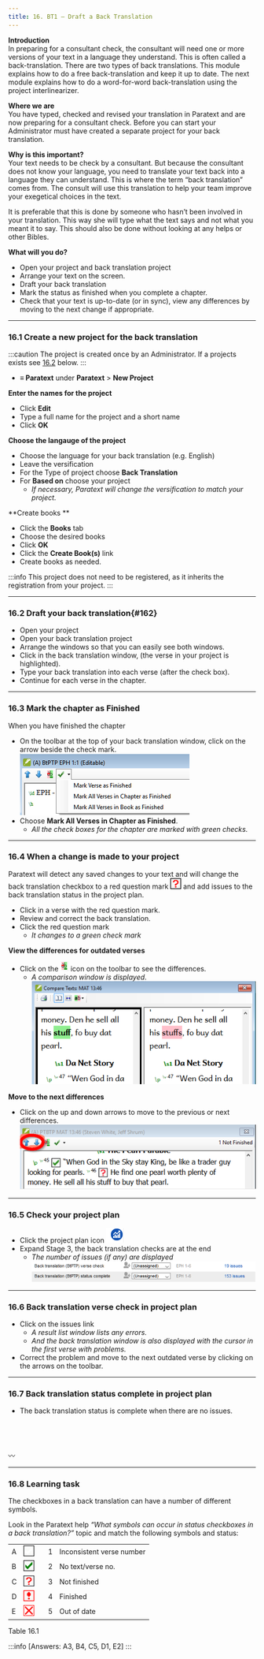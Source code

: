 ```yaml
---
title: 16. BT1 – Draft a Back Translation
---
```

**Introduction**  
In preparing for a consultant check, the consultant will need one or more versions of your text in a language they understand. This is often called a back-translation. There are two types of back translations. This module explains how to do a free back-translation and keep it up to date. The next module explains how to do a word-for-word back-translation using the project interlinearizer.

**Where we are**  
You have typed, checked and revised your translation in Paratext and are now preparing for a consultant check. Before you can start your Administrator must have created a separate project for your back translation.

**Why is this important?**  
Your text needs to be check by a consultant. But because the consultant does not know your language, you need to translate your text back into a language they can understand. This is where the term “back translation” comes from. The consult will use this translation to help your team improve your exegetical choices in the text.

It is preferable that this is done by someone who hasn’t been involved in your translation. This way she will type what the text says and not what you meant it to say. This should also be done without looking at any helps or other Bibles.

**What will you do?**  
-  Open your project and back translation project
-  Arrange your text on the screen.
-  Draft your back translation
-  Mark the status as finished when you complete a chapter.
-  Check that your text is up-to-date (or in sync), view any differences by moving to the next change if appropriate.


----

### 16.1 Create a new project for the back translation
 
:::caution
The project is created once by an Administrator. If a projects exists see [16.2](#162) below. 
:::
- **≡ Paratext** under **Paratext** \> **New Project** 

**Enter the names for the project**
-  Click **Edit** 
-  Type a full name for the project and a short name 
-  Click **OK** 

**Choose the langauge of the project**
-  Choose the language for your back translation (e.g. English)
-  Leave the versification
-  For the Type of project choose **Back Translation**
-  For **Based on** choose your project  
   - *If necessary, Paratext will change the versification to match your project.*

**Create books **
-  Click the **Books** tab
-  Choose the desired books
-  Click **OK**
-  Click the **Create Book(s)** link
-  Create books as needed.

:::info
This project does not need to be registered, as it inherits the registration from your project.
:::


----

### 16.2 Draft your back translation{#162}
-  Open your project
-  Open your back translation project
-  Arrange the windows so that you can easily see both windows.
-  Click in the back translation window, (the verse in your project is highlighted).
-  Type your back translation into each verse (after the check box).
-  Continue for each verse in the chapter.


----

### 16.3 Mark the chapter as Finished
When you have finished the chapter

-  On the toolbar at the top of your back translation window, click on the arrow beside the check mark.  
    ![wordml://97.png](../media/285e6d53f77a7d2d34ab6c4e22065e3b.png)
-  Choose **Mark All Verses in Chapter as Finished**.
   - *All the check boxes for the chapter are marked with green checks.*


----

### 16.4 When a change is made to your project
Paratext will detect any saved changes to your text and will change the back translation checkbox to a red question mark ![wordml://98.png](../media/fd2a2899133a5e6932581c91e4a3f0e3.png) and add issues to the back translation status in the project plan.

-  Click in a verse with the red question mark.
-  Review and correct the back translation.
-  Click the red question mark  
   -  *It changes to a green check mark*

**View the differences for outdated verses**  
-  Click on the ![wordml://99.png](../media/be3ec4dba9fa9fd49cc3cfbf9d635979.png) icon on the toolbar to see the differences.  
   - *A comparison window is displayed*.  
    ![wordml://100.png](../media/9da74a5911c8ba1d92d9e18caad3db4a.png)

**Move to the next differences**  
-  Click on the up and down arrows to move to the previous or next differences.  
    ![wordml://101.png](../media/ec6005b7e6d58cf0917c133ddb451b24.png)


----

### 16.5 Check your project plan
-  Click the project plan icon ![wordml://102.png](../media/d4f73d4e85851f0a7038bdd7f203d5f5.png)
-  Expand Stage 3, the back translation checks are at the end  
   - *The number of issues (if any) are displayed*  
    ![wordml://103.png](../media/06c918135131c6c83bfff9ae5644156b.png)


----

### 16.6 Back translation verse check in project plan
-  Click on the issues link  
   - *A result list window lists any errors.*  
   -  *And the back translation window is also displayed with the cursor in the first verse with problems.*
-  Correct the problem and move to the next outdated verse by clicking on the arrows on the toolbar.


----

### 16.7 Back translation status complete in project plan
-  The back translation status is complete when there are no issues.

 
----
:wavy_dash:

----

### 16.8 Learning task
The checkboxes in a back translation can have a number of different symbols.

Look in the Paratext help *“What symbols can occur in status checkboxes in a back translation?”* topic and match the following symbols and status:


|  |  |  |  |  |
|---|-----------------------------------------------------------------|---|---|---------------------------|
| A | ![](../media/09b61c5c6d378fe5eb55993803e9fa62.png) |   | 1 | Inconsistent verse number |
| B | ![](../media/137adc925e0bf657c630c10699ddc5f8.png) |   | 2 | No text/verse no.         |
| C | ![](../media/82d0c3ada1245233d0d5fe0b4e650e44.png) |   | 3 | Not finished              |
| D | ![](../media/0cfc20f7ce5ae319c3aeb941e70fa482.png) |   | 4 | Finished                  |
| E | ![](../media/aeb91707fa743aa95460a958d7f7f8f4.png) |   | 5 | Out of date               |


Table 16.1

:::info
[Answers: A3, B4, C5, D1, E2]
:::